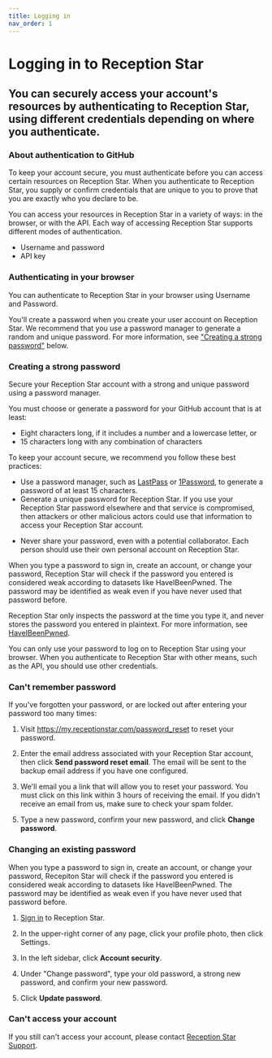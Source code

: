 ```yaml
---
title: Logging in
nav_order: 1
---
```



# Logging in to Reception Star

## You can securely access your account's resources by authenticating to Reception Star, using different credentials depending on where you authenticate.


### About authentication to GitHub

To keep your account secure, you must authenticate before you can access certain resources on Reception Star. When you authenticate to Reception Star, you supply or confirm credentials that are unique to you to prove that you are exactly who you declare to be.

You can access your resources in Reception Star in a variety of ways: in the browser, or with the API. Each way of accessing Reception Star supports different modes of authentication.

- Username and password
- API key


### Authenticating in your browser

You can authenticate to Reception Star in your browser using Username and Password.

You'll create a password when you create your user account on Reception Star. We recommend that you use a password manager to generate a random and unique password. For more information, see ["Creating a strong password"](#creating-a-strong-password) below.


### Creating a strong password

Secure your Reception Star account with a strong and unique password using a password manager.

You must choose or generate a password for your GitHub account that is at least:

- Eight characters long, if it includes a number and a lowercase letter, or
- 15 characters long with any combination of characters

To keep your account secure, we recommend you follow these best practices:

- Use a password manager, such as [LastPass](https://lastpass.com/) or [1Password](https://1password.com/), to generate a password of at least 15 characters.
- Generate a unique password for Reception Star. If you use your Reception Star password elsewhere and that service is compromised, then attackers or other malicious actors could use that information to access your Reception Star account.
<!-- - Configure two-factor authentication for your personal account. For more information, see ["About two-factor authentication"](#about-two-factor-authentication) below. -->
- Never share your password, even with a potential collaborator. Each person should use their own personal account on Reception Star. <!-- For more information on ways to collaborate, see: "Inviting collaborators to an account". -->

When you type a password to sign in, create an account, or change your password, Reception Star will check if the password you entered is considered weak according to datasets like HaveIBeenPwned. The password may be identified as weak even if you have never used that password before.

Reception Star only inspects the password at the time you type it, and never stores the password you entered in plaintext. For more information, see [HaveIBeenPwned](https://haveibeenpwned.com/).

You can only use your password to log on to Reception Star using your browser. When you authenticate to Reception Star with other means, such as the API, you should use other credentials.


<!--

### About two-factor authenrication

For Reception Star, the second form of authentication is a code that's generated by an application on your mobile device. After you enable 2FA, Reception Star generates an authentication code any time someone attempts to sign into your Reception Star account. The only way someone can sign into your account is if they know both your password and have access to the authentication code on your phone.

You can also configure additional recovery methods in case you lose access to your two-factor authentication credentials.

We **strongly** urge you to enable 2FA for the safety of your account, not only on Reception Star, but on other websites and apps that support 2FA.

### Two-factor authentication recovery codes

When you configure two-factor authentication, you'll download and save your 2FA recovery codes. If you lose access to your phone, you can authenticate to Reception Star using your recovery codes.

Warning: For security reasons, Reception Star Support may not be able to restore access to accounts with two-factor authentication enabled if you lose your two-factor authentication credentials or lose access to your account recovery methods.


### Configuring two-factor authentication

A time-based one-time password (TOTP) application automatically generates an authentication code that changes after a certain period of time. We recommend using cloud-based TOTP apps such as:

- [1Password](https://support.1password.com/one-time-passwords/)
- [Authy](https://authy.com/guides/github/)
- [LastPass Authenticator](https://lastpass.com/auth/)
- [Microsoft Authenticator](https://www.microsoft.com/en-us/account/authenticator/)

Tip: To configure authentication via TOTP on multiple devices, during setup, scan the QR code using each device at the same time. If 2FA is already enabled and you want to add another device, you must re-configure 2FA from your security settings.

1. Download a TOTP app.

2. In the upper-right corner of any page, click your profile photo, then click **Settings**.

3. In the left sidebar, click **Account security**. 

4. Under "Two-factor authentication", click **Enable two-factor authentication**. 

5. Under "Two-factor authentication", select **Set up using an app** and click **Continue**.

6. Under "Authentication verification", do one of the following: 

    - Scan the QR code with your mobile device's app. After scanning, the app displays a six-digit code that you can enter on GitHub.

    - If you can't scan the QR code, click e**nter this text code** to see a code that you can manually enter in your TOTP app instead. 

7. The TOTP mobile application saves your Reception Star account and generates a new authentication code every few seconds. On Reception Star, type the code into the field under "Enter the six-digit code from the application". If your recovery codes are not automatically displayed, click **Continue**.

8. Under "Save your recovery codes", click **Download** to download your recovery codes to your device. Save them to a secure location because your recovery codes can help you get back into your account if you lose access. 

9. After saving your two-factor recovery codes, click **I have saved my recovery codes** to enable two-factor authentication for your account.

10. After you've saved your recovery codes and enabled 2FA, we recommend you sign out and back in to your account. In case of problems, such as a forgotten password or typo in your email address, you can use recovery codes to access your account and correct the problem.


### Configuring two-factor authentication recovery methods

In addition to securely storing your two-factor authentication recovery codes, we strongly recommend configuring one or more additional recovery methods.


#### Downloading your two-factor authentication recovery codes

When you configure two-factor authentication, you'll download and save your 2FA recovery codes. If you lose access to your phone, you can authenticate to Reception Star using your recovery codes. You can also download your recovery codes at any point after enabling two-factor authentication.

To keep your account secure, don't share or distribute your recovery codes. We recommend saving them with a secure password manager, such as:

- 1Password
- LastPass

If you generate new recovery codes or disable and re-enable 2FA, the recovery codes in your security settings automatically update.

1. In the upper-right corner of any page, click your profile photo, then click **Settings**. 

2. In the left sidebar, click **Account security**.

3. Next to "Recovery codes," click **Show**. 

4. Save your recovery codes in a safe place. Your recovery codes can help you get back into your account if you lose access. 

    - To save your recovery codes on your device, click **Download**.
    - To save a hard copy of your recovery codes, click **Print**.
    - To copy your recovery codes for storage in a password manager, click **Copy**.


#### Generating a new set of recovery codes

Once you use a recovery code to regain access to your account, it cannot be reused. If you've used all 16 recovery codes, you can generate another list of codes. Generating a new set of recovery codes will invalidate any codes you previously generated.

1. In the upper-right corner of any page, click your profile photo, then click **Settings**. 

2. In the left sidebar, click **Account security**.

3. Next to "Recovery codes," click **Show**.

4. To create another batch of recovery codes, click **Generate new recovery codes**.

-->

### Can't remember password

If you've forgotten your password, or are locked out after entering your password too many times:

1. Visit https://my.receptionstar.com/password_reset to reset your password.

2. Enter the email address associated with your Reception Star account, then click **Send password reset email**. The email will be sent to the backup email address if you have one configured.

3. We'll email you a link that will allow you to reset your password. You must click on this link within 3 hours of receiving the email. If you didn't receive an email from us, make sure to check your spam folder.

<!-- 4. If you have enabled two-factor authentication, you will be prompted for your 2FA credentials. Type your 2FA credentials or one of your 2FA recovery codes and click Verify. -->

5. Type a new password, confirm your new password, and click **Change password**.


### Changing an existing password

When you type a password to sign in, create an account, or change your password, Recepiton Star will check if the password you entered is considered weak according to datasets like HaveIBeenPwned. The password may be identified as weak even if you have never used that password before.

1. [Sign in](https://my.receptionstar.com/login) to Reception Star.

2. In the upper-right corner of any page, click your profile photo, then click Settings. 

3. In the left sidebar, click **Account security**. 

4. Under "Change password", type your old password, a strong new password, and confirm your new password.

4. Click **Update password**.


### Can't access your account

If you still can't access your account, please contact [Reception Star Support](https://receptionstar.com/support).